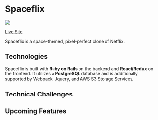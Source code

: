# Spaceflix
<img src="https://i.imgur.com/sneEo43.jpg">

<a href="https://spaceflix.herokuapp.com" target="_blank" rel="noreferrer" >Live Site</a>

Spaceflix is a space-themed, pixel-perfect clone of Netflix. 

## Technologies

Spaceflix is built with <strong>Ruby on Rails</strong> on the backend and <strong>React/Redux</strong> on the frontend. It utilizes a <strong>PostgreSQL</strong> database and is additionally supported by Webpack, Jquery, and AWS S3 Storage Services.

## Technical Challenges



## Upcoming Features
